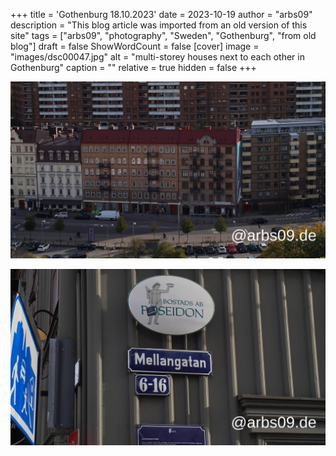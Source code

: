 +++
title = 'Gothenburg 18.10.2023'
date = 2023-10-19
author = "arbs09"
description = "This blog article was imported from an old version of this site"
tags = ["arbs09", "photography", "Sweden", "Gothenburg", "from old blog"]
draft = false
ShowWordCount = false
[cover]
image = "images/dsc00047.jpg"
alt = "multi-storey houses next to each other in Gothenburg"
caption = ""
relative = true
hidden = false
+++

![multi-storey houses next to each other in Gothenburg](images/dsc00047.jpg)

![Street sign "Mellangatan" with house numbers 6-16 on a grey house](images/dsc00043.jpg)